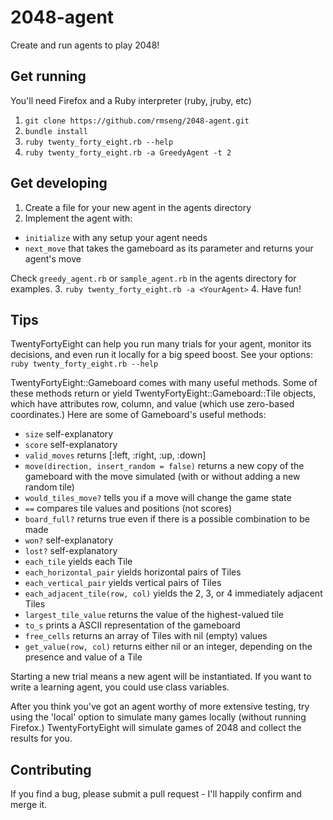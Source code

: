 2048-agent
==========

Create and run agents to play 2048!

Get running
------------------
You'll need Firefox and a Ruby interpreter (ruby, jruby, etc)

1. `git clone https://github.com/rmseng/2048-agent.git`
2. `bundle install`
3. `ruby twenty_forty_eight.rb --help`
4. `ruby twenty_forty_eight.rb -a GreedyAgent -t 2`

Get developing
------------------
1. Create a file for your new agent in the agents directory
2. Implement the agent with:
  * `initialize` with any setup your agent needs
  * `next_move` that takes the gameboard as its parameter and returns your agent's move

  Check `greedy_agent.rb` or `sample_agent.rb` in the agents directory for examples.
3. `ruby twenty_forty_eight.rb -a <YourAgent>`
4. Have fun!

Tips
------------------
TwentyFortyEight can help you run many trials for your agent, monitor its decisions, and even run it locally for a big speed boost.  See your options: `ruby twenty_forty_eight.rb --help`

TwentyFortyEight::Gameboard comes with many useful methods.  Some of these methods return or yield TwentyFortyEight::Gameboard::Tile objects, which have attributes row, column, and value (which use zero-based coordinates.)
  Here are some of Gameboard's useful methods:
  
  * `size` self-explanatory
  * `score` self-explanatory
  * `valid_moves` returns [:left, :right, :up, :down]
  * `move(direction, insert_random = false)` returns a new copy of the gameboard with the move simulated (with or without adding a new random tile)
  * `would_tiles_move?` tells you if a move will change the game state
  * `==` compares tile values and positions (not scores)
  * `board_full?` returns true even if there is a possible combination to be made
  * `won?` self-explanatory
  * `lost?` self-explanatory
  * `each_tile` yields each Tile
  * `each_horizontal_pair` yields horizontal pairs of Tiles
  * `each_vertical_pair` yields vertical pairs of Tiles
  * `each_adjacent_tile(row, col)` yields the 2, 3, or 4 immediately adjacent Tiles
  * `largest_tile_value` returns the value of the highest-valued tile
  * `to_s` prints a ASCII representation of the gameboard
  * `free_cells` returns an array of Tiles with nil (empty) values
  * `get_value(row, col)` returns either nil or an integer, depending on the presence and value of a Tile

Starting a new trial means a new agent will be instantiated.  If you want to write a learning agent, you could use class variables.

After you think you've got an agent worthy of more extensive testing, try using the 'local' option to simulate many games locally (without running Firefox.)  TwentyFortyEight will simulate games of 2048 and collect the results for you.

Contributing
------------------
If you find a bug, please submit a pull request - I'll happily confirm and merge it.